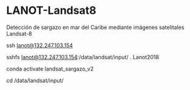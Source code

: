# LANOT-Landsat8
Detección de sargazo en mar del Caribe mediante imágenes satelitales Landsat-8

ssh lanot@132.247.103.154 


sshfs lanot@132.247.103.154:/data/landsat/input/ . 
Lanot2018

conda activate landsat_sargazo_v2

cd /data/landsat/input/